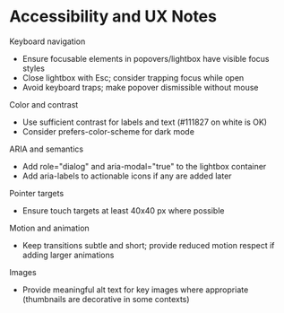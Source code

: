 # Accessibility and UX Notes

Keyboard navigation
- Ensure focusable elements in popovers/lightbox have visible focus styles
- Close lightbox with Esc; consider trapping focus while open
- Avoid keyboard traps; make popover dismissible without mouse

Color and contrast
- Use sufficient contrast for labels and text (#111827 on white is OK)
- Consider prefers-color-scheme for dark mode

ARIA and semantics
- Add role="dialog" and aria-modal="true" to the lightbox container
- Add aria-labels to actionable icons if any are added later

Pointer targets
- Ensure touch targets at least 40x40 px where possible

Motion and animation
- Keep transitions subtle and short; provide reduced motion respect if adding larger animations

Images
- Provide meaningful alt text for key images where appropriate (thumbnails are decorative in some contexts)

